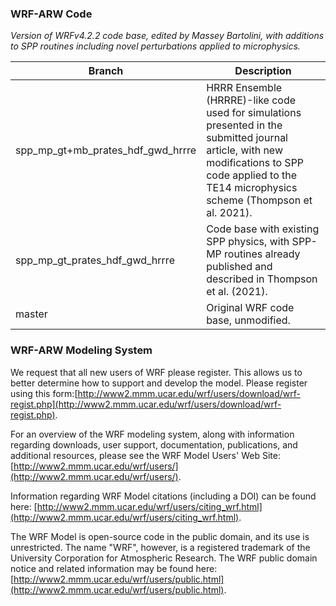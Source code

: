 ### WRF-ARW Code ###
*Version of WRFv4.2.2 code base, edited by Massey Bartolini, with additions to SPP routines including novel perturbations applied to microphysics.*

| Branch | Description |
| ---- | ----------- |
| spp_mp_gt+mb_prates_hdf_gwd_hrrre | HRRR Ensemble (HRRRE)-like code used for simulations presented in the submitted journal article, with new modifications to SPP code applied to the TE14 microphysics scheme (Thompson et al. 2021). |
| spp_mp_gt_prates_hdf_gwd_hrrre | Code base with existing SPP physics, with SPP-MP routines already published and described in Thompson et al. (2021). |
| master | Original WRF code base, unmodified. |



### WRF-ARW Modeling System  ###

We request that all new users of WRF please register. This allows us to better determine how to support and develop the model. Please register using this form:[http://www2.mmm.ucar.edu/wrf/users/download/wrf-regist.php](http://www2.mmm.ucar.edu/wrf/users/download/wrf-regist.php).

For an overview of the WRF modeling system, along with information regarding downloads, user support, documentation, publications, and additional resources, please see the WRF Model Users' Web Site: [http://www2.mmm.ucar.edu/wrf/users/](http://www2.mmm.ucar.edu/wrf/users/).
 
Information regarding WRF Model citations (including a DOI) can be found here: [http://www2.mmm.ucar.edu/wrf/users/citing_wrf.html](http://www2.mmm.ucar.edu/wrf/users/citing_wrf.html).

The WRF Model is open-source code in the public domain, and its use is unrestricted. The name "WRF", however, is a registered trademark of the University Corporation for Atmospheric Research. The WRF public domain notice and related information may be found here: [http://www2.mmm.ucar.edu/wrf/users/public.html](http://www2.mmm.ucar.edu/wrf/users/public.html).


